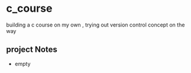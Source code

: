 # c_course
building a c course on my own , trying out version control concept on the way 

## project Notes 
- empty
